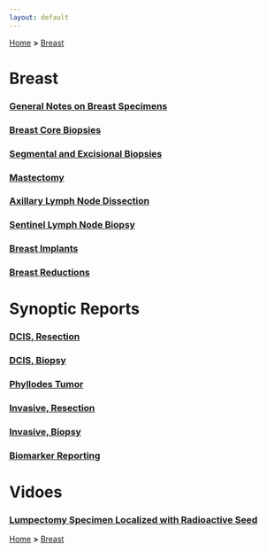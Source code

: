 ```yaml
---
layout: default
---
```

[Home](./../) **>** [Breast](./breast.html)

# Breast
### [General Notes on Breast Specimens](./generalbreast.html)
### [Breast Core Biopsies](./breastcore.html)
### [Segmental and Excisional Biopsies](./segmental.html)
### [Mastectomy](./mastectomy.html)
### [Axillary Lymph Node Dissection](./axillarynode.html)
### [Sentinel Lymph Node Biopsy](./sentinelnode.html)
### [Breast Implants](./breastimplant.html)
### [Breast Reductions](./breastreduction.html)

# Synoptic Reports
### [DCIS, Resection](https://documents.cap.org/protocols/Breast.DCIS_4.4.0.0.REL_CAPCP.pdf)
### [DCIS, Biopsy](https://documents.cap.org/protocols/Breast.DCIS.Bx_1.0.1.0.REL_CAPCP.pdf)
### [Phyllodes Tumor](https://documents.cap.org/protocols/Breast.Phyllodes_1.1.0.1.REL_CAPCP.pdf)
### [Invasive, Resection](https://documents.cap.org/protocols/Breast.Invasive_4.8.0.0.REL_CAPCP.pdf)
### [Invasive, Biopsy](https://documents.cap.org/protocols/Breast.Invasive.Bx_1.1.1.2.REL_CAPCP.pdf)
### [Biomarker Reporting](https://documents.cap.org/protocols/Breast.Bmk_1.5.0.0.REL_CAPCP.pdf)

# Vidoes
### [Lumpectomy Specimen Localized with Radioactive Seed](https://youtu.be/ff5FLoblBJE)

[Home](./../) **>** [Breast](./breast.html)
